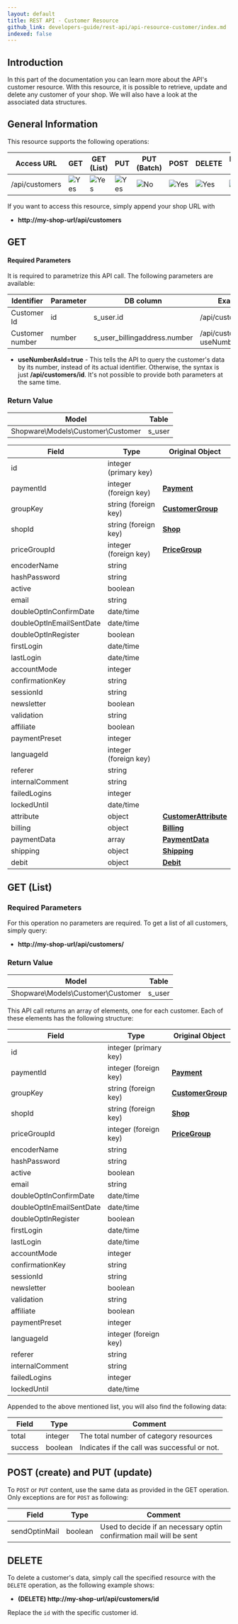 ```yaml
---
layout: default
title: REST API - Customer Resource
github_link: developers-guide/rest-api/api-resource-customer/index.md
indexed: false
---
```


## Introduction

In this part of the documentation you can learn more about the API's customer resource. With this resource, it is possible to retrieve, update and delete any customer of your shop. We will also have a look at the associated data structures.

## General Information

This resource supports the following operations:

|  Access URL                 | GET                   | GET (List)            | PUT                   | PUT (Batch)         | POST                 | DELETE                | DELETE (Batch)      |
|-----------------------------|-----------------------|-----------------------|-----------------------|---------------------|----------------------|-----------------------|---------------------|
| /api/customers              | ![Yes](../img/yes.png) | ![Yes](../img/yes.png) | ![Yes](../img/yes.png) | ![No](../img/no.png) | ![Yes](../img/yes.png) | ![Yes](../img/yes.png) | ![No](../img/no.png) |

If you want to access this resource, simply append your shop URL with

* **http://my-shop-url/api/customers**

## GET

#### Required Parameters

It is required to parametrize this API call. The following parameters are available:

| Identifier      | Parameter | DB column                    | Example call                              |
|-----------------|-----------|------------------------------|-------------------------------------------|
| Customer Id     | id        | s_user.id                    | /api/customers/2                          |
| Customer number | number    | s_user_billingaddress.number | /api/customers/20003?useNumberAsId=true   |

* **useNumberAsId=true** - This tells the API to query the customer's data by its number, instead of its actual identifier. Otherwise, the syntax is just **/api/customers/id**. It's not possible to provide both parameters at the same time.

### Return Value

| Model                                 | Table                 |
|------------------------------------|-----------------------|
| Shopware\Models\Customer\Customer  | s_user                |

| Field                 | Type                  | Original Object                                                               |
|-----------------------|-----------------------|-------------------------------------------------------------------------------|
| id                    | integer (primary key) |                                                                                 |
| paymentId             | integer (foreign key) | **[Payment](../models/#payment-data)**                                         |
| groupKey              | string (foreign key)  | **[CustomerGroup](../models/#customer-group)**                                    |
| shopId                | string (foreign key)  | **[Shop](../models/#shop)**                                                     |
| priceGroupId          | integer (foreign key) | **[PriceGroup](../models/#price-group)**                                          |
| encoderName           | string                |                                                                                 |
| hashPassword          | string                |                                                                                 |
| active                | boolean                |                                                                                |
| email                 | string                |                                                                                |
| doubleOptInConfirmDate | date/time            |                                                                                   |
| doubleOptInEmailSentDate | date/time            |                                                                                   |
| doubleOptInRegister | boolean          |                                                                                   |
| firstLogin            | date/time                |                                                                                |
| lastLogin             | date/time                |                                                                                |
| accountMode           | integer                |                                                                                |
| confirmationKey       | string                |                                                                                |
| sessionId             | string                |                                                                                |
| newsletter            | boolean                |                                                                                |
| validation            | string                |                                                                                |
| affiliate             | boolean                |                                                                                |
| paymentPreset         | integer                |                                                                                |
| languageId            | integer (foreign key) |                                                                                |
| referer               | string                |                                                                                |
| internalComment       | string                |                                                                                |
| failedLogins          | integer                |                                                                                |
| lockedUntil           | date/time                |                                                                                |
| attribute             | object                | **[CustomerAttribute](../models/#customer-attribute)**                            |
| billing               | object                | **[Billing](../models/#address)**                                                |
| paymentData           | array                    | **[PaymentData](../models/#payment-data)**                                        |
| shipping              | object                | **[Shipping](../models/#address)**                                            |
| debit                 | object                | **[Debit](../models/#debit)**                                                    |

## GET (List)

### Required Parameters
For this operation no parameters are required.
To get a list of all customers, simply query:

* **http://my-shop-url/api/customers/**

### Return Value
| Model                                 | Table                 |
|------------------------------------|-----------------------|
| Shopware\Models\Customer\Customer  | s_user                 |

This API call returns an array of elements, one for each customer. Each of these elements has the following structure:

| Field                 | Type                  | Original Object                                                               |
|-----------------------|-----------------------|-------------------------------------------------------------------------------|
| id                    | integer (primary key) |                                                                                 |
| paymentId                | integer (foreign key) | **[Payment](../models/#payment-instance)**                                     |
| groupKey                | string (foreign key)  | **[CustomerGroup](../models/#customer-group)**                                    |
| shopId                | string (foreign key)  | **[Shop](../models/#shop)**                                                     |
| priceGroupId            | integer (foreign key) | **[PriceGroup](../models/#price-group)**                                          |
| encoderName            | string                |                                                                                 |
| hashPassword            | string                |                                                                                 |
| active                | boolean                |                                                                                |
| email                    | string                |                                                                                |
| doubleOptInConfirmDate | date/time            |                                                                                   |
| doubleOptInEmailSentDate | date/time            |                                                                                   |
| doubleOptInRegister | boolean          |                                                                                   |
| firstLogin            | date/time                |                                                                                |
| lastLogin                | date/time                |                                                                                |
| accountMode            | integer                |                                                                                |
| confirmationKey        | string                |                                                                                |
| sessionId                | string                |                                                                                |
| newsletter            | boolean                |                                                                                |
| validation            | string                |                                                                                |
| affiliate                | boolean                |                                                                                |
| paymentPreset            | integer                |                                                                                |
| languageId            | integer (foreign key) |                                                                                |
| referer                | string                |                                                                                |
| internalComment        | string                |                                                                                |
| failedLogins            | integer                |                                                                                |
| lockedUntil            | date/time                |                                                                                |

Appended to the above mentioned list, you will also find the following data:

| Field               | Type                  | Comment                                            |
|---------------------|-----------------------|-------------------------------------------------|
| total                  | integer                  | The total number of category resources          |
| success              | boolean                  | Indicates if the call was successful or not.    |

## POST (create) and PUT (update)

To `POST` or `PUT` content, use the same data as provided in the GET operation. Only exceptions are for `POST` as following:

| Field            | Type           | Comment                                                             |
|------------------|----------------|---------------------------------------------------------------------|
| sendOptinMail    | boolean        | Used to decide if an necessary optin confirmation mail will be sent |

## DELETE

To delete a customer's data, simply call the specified resource with the `DELETE` operation, as the following example shows:

* **(DELETE) http://my-shop-url/api/customers/id**

Replace the `id` with the specific customer id.

